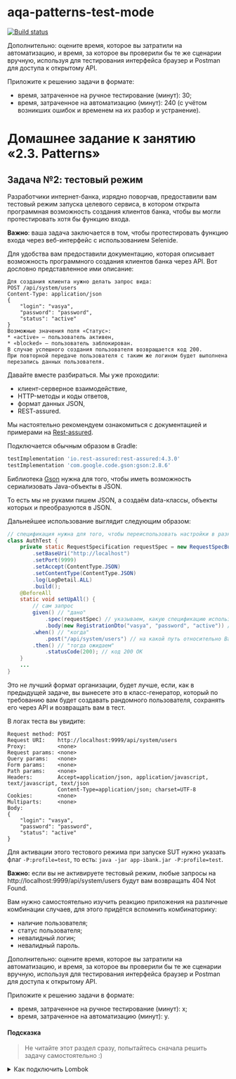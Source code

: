 # aqa-patterns-test-mode
[![Build status](https://ci.appveyor.com/api/projects/status/h8x7vnw8933om9m2?svg=true)](https://ci.appveyor.com/project/nvkvirene/aqa-patterns-test-mode)

Дополнительно: оцените время, которое вы затратили на автоматизацию, и время, за которое вы проверили бы те же сценарии вручную, используя для тестирования интерфейса браузер и Postman для доступа к открытому API.

Приложите к решению задачи в формате:

* время, затраченное на ручное тестирование (минут): 30;
* время, затраченное на автоматизацию (минут): 240 (с учётом возникших ошибок и временем на их разбор и устранение).

# Домашнее задание к занятию «2.3. Patterns»

## Задача №2: тестовый режим

Разработчики интернет-банка, изрядно поворчав, предоставили вам тестовый режим запуска целевого сервиса, в котором открыта программная возможность создания клиентов банка, чтобы вы могли протестировать хотя бы функцию входа.

**Важно**: ваша задача заключается в том, чтобы протестировать функцию входа через веб-интерфейс с использованием Selenide.

Для удобства вам предоставили документацию, которая описывает возможность программного создания клиентов банка через API. Вот дословно представленное ими описание:
```
Для создания клиента нужно делать запрос вида:
POST /api/system/users
Content-Type: application/json
{
    "login": "vasya",
    "password": "password",
    "status": "active" 
}
Возможные значения поля «Статус»:
* «active» — пользователь активен,
* «blocked» — пользователь заблокирован.
В случае успешного создания пользователя возвращается код 200.
При повторной передаче пользователя с таким же логином будет выполнена перезапись данных пользователя.
```

Давайте вместе разбираться. Мы уже проходили:
* клиент-серверное взаимодействие,
* HTTP-методы и коды ответов,
* формат данных JSON,
* REST-assured.

Мы настоятельно рекомендуем ознакомиться с документацией и примерами на [Rest-assured](http://rest-assured.io).

Подключается обычным образом в Gradle:
```groovy
testImplementation 'io.rest-assured:rest-assured:4.3.0'
testImplementation 'com.google.code.gson:gson:2.8.6'
```

Библиотека [Gson](https://github.com/google/gson) нужна для того, чтобы иметь возможность сериализовать Java-объекты в JSON.

То есть мы не руками пишем JSON, а создаём data-классы, объекты которых и преобразуются в JSON.

Дальнейшее использование выглядит следующим образом:
```java
// спецификация нужна для того, чтобы переиспользовать настройки в разных запросах
class AuthTest {
    private static RequestSpecification requestSpec = new RequestSpecBuilder()
        .setBaseUri("http://localhost")
        .setPort(9999)
        .setAccept(ContentType.JSON)
        .setContentType(ContentType.JSON)
        .log(LogDetail.ALL)
        .build();
    @BeforeAll
    static void setUpAll() {
        // сам запрос
        given() // "дано"
            .spec(requestSpec) // указываем, какую спецификацию используем 
            .body(new RegistrationDto("vasya", "password", "active")) // передаём в теле объект, который будет преобразован в JSON
        .when() // "когда" 
            .post("/api/system/users") // на какой путь относительно BaseUri отправляем запрос
        .then() // "тогда ожидаем"
            .statusCode(200); // код 200 OK
    }
    ...
}
```

Это не лучший формат организации, будет лучше, если, как в предыдущей задаче, вы вынесете это в класс-генератор, который по требованию вам будет создавать рандомного пользователя, сохранять его через API и возвращать вам в тест.

В логах теста вы увидите:
```
Request method:	POST
Request URI:	http://localhost:9999/api/system/users
Proxy:			<none>
Request params:	<none>
Query params:	<none>
Form params:	<none>
Path params:	<none>
Headers:		Accept=application/json, application/javascript, text/javascript, text/json
				Content-Type=application/json; charset=UTF-8
Cookies:		<none>
Multiparts:		<none>
Body:
{
    "login": "vasya",
    "password": "password",
    "status": "active" 
}
```

Для активации этого тестового режима при запуске SUT нужно указать флаг `-P:profile=test`, то есть:
`java -jar app-ibank.jar -P:profile=test`.

**Важно:** если вы не активируете тестовый режим, любые запросы на http://localhost:9999/api/system/users будут вам возвращать 404 Not Found. 

Вам нужно самостоятельно изучить реакцию приложения на различные комбинации случаев, для этого придётся вспомнить комбинаторику:
* наличие пользователя;
* статус пользователя;
* невалидный логин;
* невалидный пароль.

Дополнительно: оцените время, которое вы затратили на автоматизацию, и время, за которое вы проверили бы те же сценарии вручную, используя для тестирования интерфейса браузер и Postman для доступа к открытому API.

Приложите к решению задачи в формате:
* время, затраченное на ручное тестирование (минут): x;
* время, затраченное на автоматизацию (минут): y.

#### Подсказка

> Не читайте этот раздел сразу, попытайтесь сначала решить задачу самостоятельно :)
<details>

<summary>Как подключить Lombok</summary>

Посмотрите видео «Lombok & Lambda» в уроке «Основы автоматизации».

</details>
